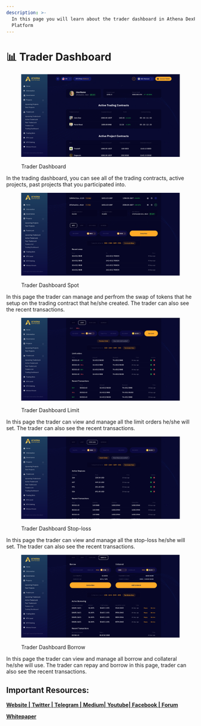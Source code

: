 ```yaml
---
description: >-
  In this page you will learn about the trader dashboard in Athena DexFi
  Platform
---
```


# 📊 Trader Dashboard

<figure><img src="../../../.gitbook/assets/User Dashboard.PNG" alt=""><figcaption><p>Trader Dashboard</p></figcaption></figure>

In the trading dashboard, you can see all of the trading contracts, active projects, past projects that you participated into.



<figure><img src="../../../.gitbook/assets/Trader Dashboard Spot.PNG" alt=""><figcaption><p>Trader Dashboard Spot</p></figcaption></figure>

In this page the trader can manage and perfrom the swap of tokens that he setup on the trading contract that he/she created. The trader can also see the recent transactions.



<figure><img src="../../../.gitbook/assets/Trading Dashboard Limit.PNG" alt=""><figcaption><p>Trader Dashboard Limit</p></figcaption></figure>

In this page the trader can view and manage all the limit orders he/she will set. The trader can also see the recent transactions.



<figure><img src="../../../.gitbook/assets/Trader Dashboard stoploss.PNG" alt=""><figcaption><p>Trader Dashboard Stop-loss</p></figcaption></figure>

In this page the trader can view and manage all the stop-loss he/she will set. The trader can also see the recent transactions.



<figure><img src="../../../.gitbook/assets/Trader Dashboard Borrow.PNG" alt=""><figcaption><p>Trader Dashboard Borrow</p></figcaption></figure>

In this page the trader can view and manage all borrow and collateral he/she will use. The trader can repay and borrow in this page, trader can also see the recent transactions.



## Important Resources:

[**Website |** ](https://athenadexfi.io/)[**Twitter |** ](https://twitter.com/AthenaDexFi)[**Telegram |** ](https://t.me/AthenaCryptoBankGroup)[**Medium|** ](https://medium.com/@AthenaDexFi)[**Youtube|** ](https://www.youtube.com/@AthenaDexFi)[**Facebook |**  ](https://www.facebook.com/AthenaDexFi)[**Forum**](https://forum.athenacryptobank.io/)

[**Whitepaper**](https://athenacryptobank.io/doc/WHITEPAPER\_ATHENA\_CRYPTO\_BANK.pdf)
